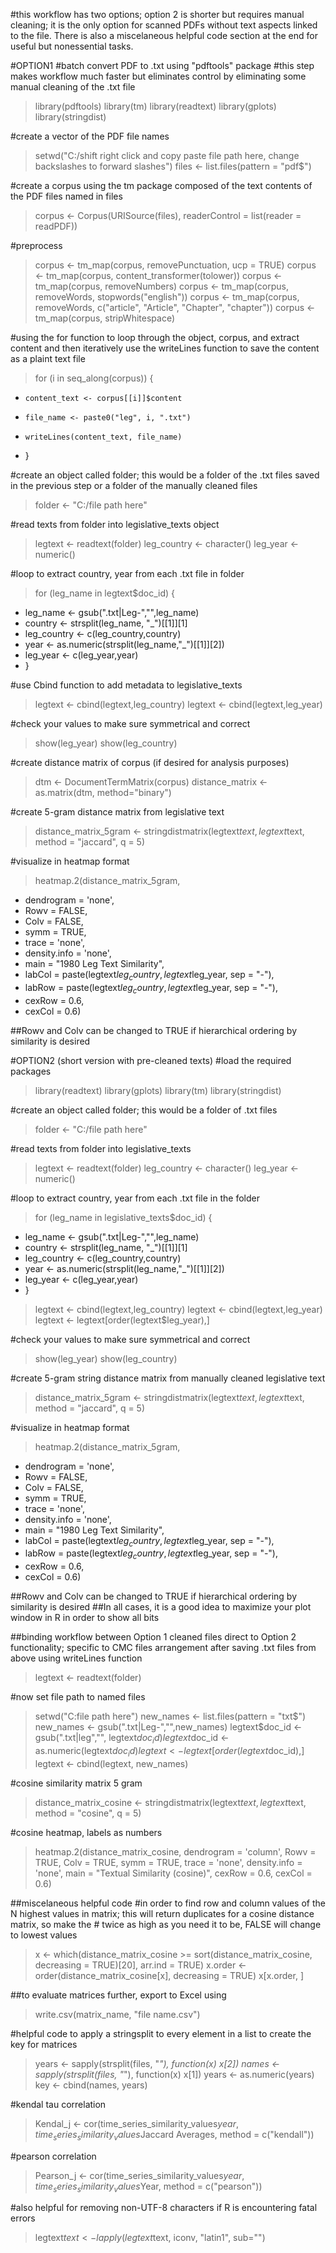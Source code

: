 #this workflow has two options; option 2 is shorter but requires manual cleaning; it is the only option for scanned PDFs without text aspects linked to the file. There is also a miscelaneous helpful code section at the end for useful but nonessential tasks. 

#OPTION1
#batch convert PDF to .txt using "pdftools" package
#this step makes workflow much faster but eliminates control by eliminating some manual cleaning of the .txt file

> library(pdftools)
> library(tm)
> library(readtext)
> library(gplots)
> library(stringdist)

#create a vector of the PDF file names
> setwd("C:/shift right click and copy paste file path here, change backslashes to forward slashes")
> files <- list.files(pattern = "pdf$")

#create a corpus using the tm package composed of the text contents of the PDF files named in files
> corpus <- Corpus(URISource(files), readerControl = list(reader = readPDF))

#preprocess
> corpus <- tm_map(corpus, removePunctuation, ucp = TRUE)
> corpus <- tm_map(corpus, content_transformer(tolower))
> corpus <- tm_map(corpus, removeNumbers)
> corpus <- tm_map(corpus, removeWords, stopwords("english"))
> corpus <- tm_map(corpus, removeWords, c("article", "Article", "Chapter", "chapter"))
> corpus <- tm_map(corpus, stripWhitespace)

#using the for function to loop through the object, corpus, and extract content and then iteratively use the writeLines function to save the content as a plaint text file 
> for (i in seq_along(corpus)) {
+     content_text <- corpus[[i]]$content
+     file_name <- paste0("leg", i, ".txt")
+     writeLines(content_text, file_name)
+ }

#create an object called folder; this would be a folder of the .txt files saved in the previous step or a folder of the manually cleaned files
> folder <- "C:/file path here"

#read texts from folder into legislative_texts object
> legtext <- readtext(folder)
> leg_country <- character()
> leg_year <- numeric()

#loop to extract country, year from each .txt file in folder
> for (leg_name in legtext$doc_id) {
+ leg_name <- gsub(".txt|Leg-","",leg_name)
+ country <- strsplit(leg_name, "_")[[1]][1]
+ leg_country <- c(leg_country,country) 
+ year <- as.numeric(strsplit(leg_name,"_")[[1]][2]) 
+ leg_year <- c(leg_year,year)
+ }

#use Cbind function to add metadata to legislative_texts
> legtext <- cbind(legtext,leg_country)
> legtext <- cbind(legtext,leg_year)

#check your values to make sure symmetrical and correct
> show(leg_year)
> show(leg_country)

#create distance matrix of corpus (if desired for analysis purposes)
> dtm <- DocumentTermMatrix(corpus)
> distance_matrix <- as.matrix(dtm, method="binary")

#create 5-gram distance matrix from legislative text
> distance_matrix_5gram <- stringdistmatrix(legtext$text, legtext$text, method = "jaccard", q = 5)

#visualize in heatmap format
> heatmap.2(distance_matrix_5gram, 
+ dendrogram = 'none',
+ Rowv = FALSE,
+ Colv = FALSE,
+ symm = TRUE,
+ trace = 'none',
+ density.info = 'none',
+ main = "1980 Leg Text Similarity",
+ labCol = paste(legtext$leg_country, legtext$leg_year, sep = "-"),
+ labRow = paste(legtext$leg_country, legtext$leg_year, sep = "-"),
+ cexRow = 0.6,
+ cexCol = 0.6)

##Rowv and Colv can be changed to TRUE if hierarchical ordering by similarity is desired

#OPTION2 (short version with pre-cleaned texts)
#load the required packages 
> library(readtext)
> library(gplots)
> library(tm)
> library(stringdist)

#create an object called folder; this would be a folder of .txt files
> folder <- "C:/file path here"

#read texts from folder into legislative_texts
> legtext <- readtext(folder)
> leg_country <- character()
> leg_year <- numeric()

#loop to extract country, year from each .txt file in the folder
> for (leg_name in legislative_texts$doc_id) {
+ leg_name <- gsub(".txt|Leg-","",leg_name)
+ country <- strsplit(leg_name, "_")[[1]][1]
+ leg_country <- c(leg_country,country) 
+ year <- as.numeric(strsplit(leg_name,"_")[[1]][2]) 
+ leg_year <- c(leg_year,year)
+ }
> legtext <- cbind(legtext,leg_country)
> legtext <- cbind(legtext,leg_year)
> legtext <- legtext[order(legtext$leg_year),]

#check your values to make sure symmetrical and correct
> show(leg_year)
> show(leg_country)

#create 5-gram string distance matrix from manually cleaned legislative text
> distance_matrix_5gram <- stringdistmatrix(legtext$text, legtext$text, method = "jaccard", q = 5)

#visualize in heatmap format
> heatmap.2(distance_matrix_5gram, 
+ dendrogram = 'none',
+ Rowv = FALSE,
+ Colv = FALSE,
+ symm = TRUE,
+ trace = 'none',
+ density.info = 'none',
+ main = "1980 Leg Text Similarity",
+ labCol = paste(legtext$leg_country, legtext$leg_year, sep = "-"),
+ labRow = paste(legtext$leg_country, legtext$leg_year, sep = "-"),
+ cexRow = 0.6,
+ cexCol = 0.6)

##Rowv and Colv can be changed to TRUE if hierarchical ordering by similarity is desired
##In all cases, it is a good idea to maximize your plot window in R in order to show all bits

##binding workflow between Option 1 cleaned files direct to Option 2 functionality; specific to CMC files arrangement after saving .txt files from above using writeLines function
> legtext <- readtext(folder)

#now set file path to named files
> setwd("C:file path here")
> new_names <- list.files(pattern = "txt$")
> new_names <- gsub(".txt|Leg-","",new_names)
> legtext$doc_id <- gsub(".txt|leg","", legtext$doc_id)
> legtext$doc_id <- as.numeric(legtext$doc_id)
> legtext <- legtext[order(legtext$doc_id),]
> legtext <- cbind(legtext, new_names)

#cosine similarity matrix 5 gram
> distance_matrix_cosine <- stringdistmatrix(legtext$text, legtext$text, method = "cosine", q = 5)

#cosine heatmap, labels as numbers
> heatmap.2(distance_matrix_cosine, dendrogram = 'column', Rowv = TRUE, Colv = TRUE, symm = TRUE, trace = 'none', density.info = 'none', main = "Textual Similarity (cosine)", cexRow = 0.6, cexCol = 0.6)

##miscelaneous helpful code
#in order to find row and column values of the N highest values in matrix; this will return duplicates for a cosine distance matrix, so make the # twice as high as you need it to be, FALSE will change to lowest values 
> x <- which(distance_matrix_cosine >= sort(distance_matrix_cosine, decreasing = TRUE)[20], arr.ind = TRUE)
> x.order <- order(distance_matrix_cosine[x], decreasing = TRUE)
> x[x.order, ]

##to evaluate matrices further, export to Excel using
> write.csv(matrix_name, "file name.csv")

#helpful code to apply a stringsplit to every element in a list to create the key for matrices
> years <- sapply(strsplit(files, "_"), function(x) x[2])
> names <- sapply(strsplit(files, "_"), function(x) x[1])
> years <- as.numeric(years)
> key <- cbind(names, years)

#kendal tau correlation
> Kendal_j <- cor(time_series_similarity_values$year, time_series_similarity_values$Jaccard Averages, method = c("kendall"))

#pearson correlation
> Pearson_j <- cor(time_series_similarity_values$year, time_series_similarity_values$Year, method = c("pearson"))

#also helpful for removing non-UTF-8 characters if R is encountering fatal errors
> legtext$text <- lapply(legtext$text, iconv, "latin1", sub="")
